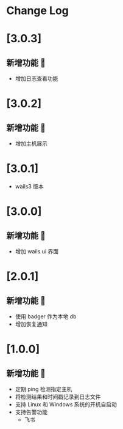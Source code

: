 # Change Log

# [3.0.3]

## 新增功能 🌱
- 增加日志查看功能

# [3.0.2] 

## 新增功能 🌱
- 增加主机展示

# [3.0.1]
- wails3 版本

# [3.0.0]

## 新增功能 🌱
- 增加 wails ui 界面

# [2.0.1]

## 新增功能 🌱
- 使用 badger 作为本地 db
- 增加恢复通知

# [1.0.0]

## 新增功能 🌱
- 定期 ping 检测指定主机
- 将检测结果和时间戳记录到日志文件
- 支持 Linux 和 Windows 系统的开机自启动
- 支持告警功能
  * 飞书
